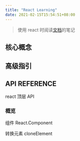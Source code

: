 ```yaml
---
title: "React Learning"
date: 2021-02-15T15:54:51+08:00
---
```


>使用 react 时阅读[文档](https://zh-hans.reactjs.org/docs/react-api.html)的笔记

## 核心概念

## 高级指引

## API REFERENCE

react 顶层 API

### 概览

组件 React.Component

转换元素 cloneElement 
